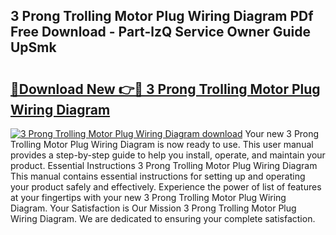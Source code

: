 ## 3 Prong Trolling Motor Plug Wiring Diagram PDf Free Download - Part-lzQ Service Owner Guide UpSmk

# <h2><a href="http://dfmzd16.blite.top/?on=3+Prong+Trolling+Motor+Plug+Wiring+Diagram">🔗Download New 👉🔴 3 Prong Trolling Motor Plug Wiring Diagram</a></h2>

[![3 Prong Trolling Motor Plug Wiring Diagram download](https://i.imgur.com/lujVjoI.png)](http://dfmzd16.blite.top/?on=3+Prong+Trolling+Motor+Plug+Wiring+Diagram)
Your new 3 Prong Trolling Motor Plug Wiring Diagram is now ready to use. This user manual provides a step-by-step guide to help you install, operate, and maintain your product. Essential Instructions 3 Prong Trolling Motor Plug Wiring Diagram This manual contains essential instructions for setting up and operating your product safely and effectively. Experience the power of list of features at your fingertips with your new 3 Prong Trolling Motor Plug Wiring Diagram. Your Satisfaction is Our Mission 3 Prong Trolling Motor Plug Wiring Diagram. We are dedicated to ensuring your complete satisfaction.
